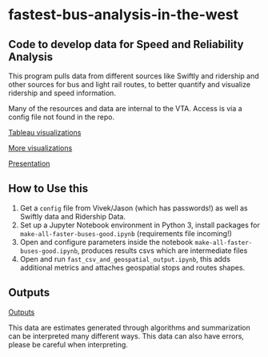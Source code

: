 # fastest-bus-analysis-in-the-west

## Code to develop data for Speed and Reliability Analysis

This program pulls data from different sources like Swiftly and ridership and other sources for bus and light rail routes, to better quantify and visualize ridership and speed information.

Many of the resources and data are internal to the VTA.  Access is via a config file not found in the repo.

[Tableau visualizations](https://public.tableau.com/profile/vivek7797#!/vizhome/stopsandspeedanalyses/Story1)

[More visualizations](https://public.tableau.com/profile/jason.kim2675#!/vizhome/shared/WW7CX4NR2)

[Presentation](https://docs.google.com/presentation/d/1zFiVGcD00LJvth6HnL4r9Qq3CMS0cn0KEvhP0MtWZcw/edit#slide=id.g42f5f7eb23_0_45)

## How to Use this

1. Get a ```config``` file from Vivek/Jason (which has passwords!) as well as Swiftly data and Ridership Data.
1. Set up a Jupyter Notebook environment in Python 3, install packages for ```make-all-faster-buses-good.ipynb```
  (requirements file incoming!)
1. Open and configure parameters inside the notebook ```make-all-faster-buses-good.ipynb```, produces results csvs which are intermediate files
1. Open and run ```fast_csv_and_geospatial_output.ipynb```, this adds additional metrics and attaches geospatial stops and routes shapes.

## Outputs

[Outputs](https://drive.google.com/open?id=1VPZKqXr_yC8KNpr9z5zdjP1Ay82svuly)

This data are estimates generated through algorithms and summarization can be interpreted many different ways.  This data can also have errors, please be careful when interpreting.
